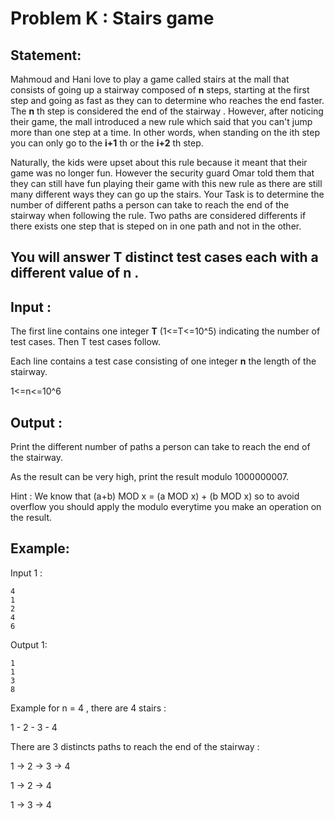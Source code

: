# Problem K : Stairs game

## Statement:

Mahmoud and Hani love to play a game called stairs at the mall that consists of going up a stairway composed of **n** steps, starting at the first step and going as fast as they can to determine who reaches the end faster. The **n** th step is considered the end of the stairway . However, after noticing their game, the mall introduced a new rule which said that you can't jump more than one step at a time. In other words, when standing on the ith step you can only go to the **i+1** th or the **i+2** th step.

Naturally, the kids were upset about this rule because it meant that their game was no longer fun. However the security guard Omar told them that they can still have fun playing their game with this new rule as there are still many different ways they can go up the stairs.
Your Task is to determine the number of different paths a person can take to reach the end of the stairway when following the rule.
Two paths are considered differents if there exists one step that is steped on in one path and not in the other.


## You will answer **T** distinct test cases each with a different value of **n** .

## Input :
The first line contains one integer **T** (1<=T<=10^5) indicating the number of test cases. Then T test cases follow.

Each line contains a test case consisting of one integer **n** the length of the stairway.

1<=n<=10^6

## Output :
Print the different number of paths a person can take to reach the end of the stairway.

As the result can be very high, print the result modulo 1000000007.

Hint : We know that (a+b) MOD x = (a MOD x) + (b MOD x) so to avoid overflow you should apply the modulo everytime you make an operation on the result. 

## Example:
Input 1 :  

```
4
1
2
4 
6   
```

Output 1:  

```
1  
1
3
8
```

Example for n = 4 , there are 4 stairs :

1 - 2 - 3 - 4

There are 3 distincts paths to reach the end of the stairway :

1 -> 2 -> 3 -> 4

1 -> 2 -> 4

1 -> 3 -> 4

